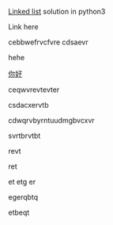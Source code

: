
[Linked list](#jump) solution in python3

<span id = "jump">Link here</span>

cebbwefrvcfvre
cdsaevr

<span id = "jump">hehe</span>

[你好](#jump)



ceqwvrevtevter

csdacxervtb

cdwqrvbyrntuudmgbvcxvr

svrtbrvtbt

revt

ret

et
etg
er

egerqbtq

etbeqt




